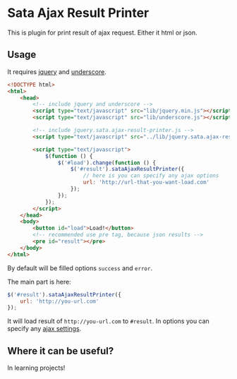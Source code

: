 # Sata Ajax Result Printer

This is plugin for print result of ajax request. Either it html or json.

## Usage
It requires [jquery](https://github.com/jquery/jquery) and [underscore](https://github.com/jashkenas/underscore).

``` html
<!DOCTYPE html>
<html>
	<head>
		<!-- include jquery and underscore -->
		<script type="text/javascript" src="lib/jquery.min.js"></script>
		<script type="text/javascript" src="lib/underscore.js"></script>

		<!-- include jquery.sata.ajax-result-printer.js -->
		<script type="text/javascript" src="../lib/jquery.sata.ajax-result-printer.js"></script>

		<script type="text/javascript">
			$(function () {
				$('#load').change(function () {
					$('#result').sataAjaxResultPrinter({
						// here is you can specify any ajax options
						url: 'http://url-that-you-want-load.com'
					});
				});
			});
		</script>
	</head>
	<body>
		<button id="load">Load!</button>
		<!-- recommended use pre tag, because json results -->
		<pre id="result"></pre>
	</body>
</html>
```

By default will be filled options `success` and `error`.

The main part is here:

``` javascript
$('#result').sataAjaxResultPrinter({
	url: 'http://you-url.com'
});
```

It will load result of `http://you-url.com` to `#result`. In options you can specify any [ajax settings](http://api.jquery.com/jquery.ajax/).

## Where it can be useful?

In learning projects!